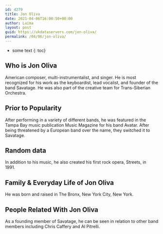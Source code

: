 ```yaml
---
id: 4279
title: Jon Oliva
date: 2021-04-06T16:00:50+00:00
author: Laima
layout: post
guid: https://ukdataservers.com/jon-oliva/
permalink: /04/06/jon-oliva/
---
```


* some text
{: toc}


## Who is Jon Oliva
                  
                  
                  
American composer, multi-instrumentalist, and singer. He is most recognized for his work as the keyboardist, lead vocalist, and founder of the band Savatage. He was also part of the creative team for Trans-Siberian Orchestra.
                  
              
            
              
            
                
                
                
## Prior to Popularity
                  
                  
                  
After performing in a variety of different bands, he was featured in the Tampa Bay music publication Music Magazine for his band Avatar. After being threatened by a European band over the name, they switched it to Savatage. 
                  
              
            
              
            
                
                
                
## Random data
                  
                  
                  
In addition to his music, he also created his first rock opera, Streets, in 1991. 
                  
              
            
              
            
                
                
                
## Family & Everyday Life of Jon Oliva
                  
                  
                  
He was born and raised in The Bronx, New York City, New York. 
                  
              
            
              
            
                
                
                
## People Related With Jon Oliva
                  
                  
                  
As a founding member of Savatage, he can be seen in relation to other band members including Chris Caffery and Al Pitrelli. 
                  
              
            
              
            
                
              
            
              
              
            
            
              
            
          
          
          